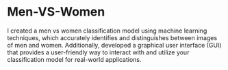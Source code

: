 # Men-VS-Women
I created a men vs women classification model using machine learning techniques, which accurately identifies and distinguishes between images of men and women. Additionally,  developed a graphical user interface (GUI) that provides a user-friendly way to interact with and utilize your classification model for real-world applications.
